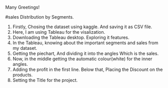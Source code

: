 Many Greetings!

#sales Distribution by Segments.

1. Firstly, Chosing the dataset using kaggle. And saving it as CSV file.
2. Here, I am using Tableau for the visalization.
3. Downloading the Tableau desktop. Exploring it features.
4. In the Tableau, knowing about the important segments and sales from my dataset.
5. Getting the piechart, And dividing it into the angles Which is the sales.
6. Now, in the middle getting the automatic colour(white) for the inner angles.
7. Adding the profit in the first line. Below that, Placing the Discount on the products.
8. Setting the Title for the project. 
